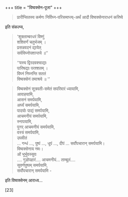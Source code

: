 +++
title = "विष्वक्सेन-पूजा"
+++

> प्रारीप्सितस्य कर्मणः निर्विघ्न-परिसमाप्त्य्-अर्थं आदौ विष्वक्सेनाराधनं करिष्ये

इति संकल्प्य,

> 'शुक्लाम्बरधरं विष्णुं  
> शशिवर्णं चतुर्भजम् ।  
> प्रसन्नवदनं द्यायेत्  
> सर्वविघ्नोपशान्तये ॥’’
>
> ‘‘यस्य द्विरदवक्त्राद्याः  
> पारिषद्याः परश्शतम् ।  
> विघ्नं निघ्नन्ति सततं  
> विष्वक्सेनं तमाश्रये ॥ '’

> विष्वक्सेनं सूत्रवती-समेतं सपरिवारं ध्यायामि,  
आवाहयामि,  
आसनं समर्पयामि,  
अर्घ्यं समर्पयामि,  
पादयोः पाद्यं समर्पयामि,  
आचमनीयं समर्पयामि,  
स्नापयामि,  
पुनर् आचमनीयं समर्पयामि,  
वस्त्रं समर्पयामि,  
उपवीतं  
... गन्धं ..., पुष्पं ..., धूपं ..., दीपं ... सर्वोपचारान् समर्पयामि।  
विष्वक्सेनाय नमः।  
ओं भूर्भुवस्सुवः  
.... गुडोपहारं.... आचमनीयं... ताम्बूलं....  
सुवर्णपुष्पम् समर्पयामि,  
सर्वोपचारान् समर्पयामि -

इति विष्वक्सेनम् आराध्य…

[23]
